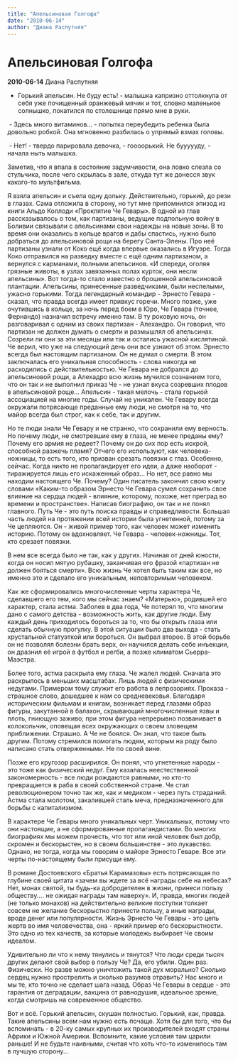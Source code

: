 ```yaml
---
title: "Апельсиновая Голгофа"
date: "2010-06-14"
author: "Диана Распутняя"
---
```


# Апельсиновая Голгофа

**2010-06-14** Диана Распутняя

- Горький апельсин. Не буду есть! - малышка капризно оттолкнула от себя уже почищенный оранжевый мячик и тот, словно маленькое солнышко, покатился по столешнице прямо мне в руки.

 - Здесь много витаминов... - попытка переубедить ребенка была довольно робкой. Она мгновенно разбилась о упрямый взмах головы.

 - Нет! - твердо парировала девочка, - гоооорький. Не буууууду, - начала ныть малышка.

Заметив, что я впала в состояние задумчивости, она ловко слезла со стульчика, после чего скрылась в зале, откуда тут же донесся звук какого-то мультфильма.

Я взяла апельсин и съела одну дольку. Действительно, горький, до рези в глазах. Сама отложила в сторону, но тут мне припомнился эпизод из книги Альдо Коллоди «Проклятие Че Гевары». В одной из глав рассказывалось о том, как партизаны, ведущие подпольную войну в Боливии связывали с апельсинами свои надежды на новые зоны. В то время они оказались в кольце врагов и дабы спастись, нужно было добраться до апельсиновой рощи на берегу Санта-Элены. Про неё партизаны узнали от Коко ещё когда впервые оказались в Игуэре. Тогда Коко отправился на разведку вместе с ещё одним партизаном, а вернулся с карманами, полными апельсинов. «И спереди, оголяя грязные животы, в узлах завязанных полах курток, они несли апельсины». Вот тогда-то стало известно о брошенной апельсиновой плантации. Апельсины, принесенные разведчиками, были неспелыми, ужасно горькими. Тогда легендарный командир - Эрнесто Гевара - сказал, что правда всегда имеет привкус горечи. Много позже, уже очутившись в кольце, за ночь перед боем в Юро, Че Гевара (точнее, Фернандо) назначил встречу именно там. В ту роковую ночь, он разговаривал с одним из своих партизан - Алехандро. Он говорил, что партизан не должен думать о смерти и размышлял об апельсинах. Созрели ли они за эти месяцы или так и остались ужасной кислятиной. Че верил, что уже на следующий день они все узнают об этом. Эрнесто всегда был настоящим партизаном. Он не думал о смерти. В этом заключалась его уникальная способность - слова никогда не расходились с действительностью. Че Гевара не добрался до апельсиновой рощи, а Алехадро всю жизнь мучился сознанием того, что он так и не выполнил приказ Че - не узнал вкуса созревших плодов в апельсиновой роще... Апельсин - такая мелочь - стала горькой ассоциацией на многие годы. Случай не уникален. Че Гевару всегда окружали потрясающе преданные ему люди, не смотря на то, что майор всегда был строг, как к себе, так и другим.

Но те люди знали Че Гевару и не странно, что сохранили ему верность. Но почему люди, не смотревшие ему в глаза, не менее преданы ему? Почему его армия не редеет? Почему он до сих пор есть искрой, способной разжечь пламя? Отчего его используют, как человека-ножницы, то есть того, кто призван срезать повязки с глаз. Особенно, сейчас. Когда никто не пропагандирует его идеи, а даже наоборот - тиражируется лишь его искаженный образ... Но нет, все равно мы находим настоящего Че. Почему? Один писатель закончил свою книгу словами «Каким-то образом Эрнесто Че Гевара сумел сохранить свое влияние на сердца людей - влияние, которому, похоже, нет преград во времени и пространстве». Написав биографию, он так и не понял главного. Путь Че - это путь поиска правды и справедливости. Большая часть людей на протяжении всей истории была угнетенной, потому за Че цепляются. Он - живой пример того, как человек может изменить историю. Потому он вдохновляет. Че Гевара - человек-ножницы. Тот, кто срезает повязки.

В нем все всегда было не так, как у других. Начиная от дней юности, когда он носил мятую рубашку, заканчивая его фразой «партизан не должен бояться смерти». Всю жизнь Че хотел быть таким как все, но именно это и сделало его уникальным, неповторимым человеком.

Как же сформировались многочисленные черты характера Че, сделавшего его тем, кого мы сейчас знаем? «Матерью», родившей его характер, стала астма. Заболев в два года, Че потерял то, что многим дано с самого детства - возможность жить, как другие люди. Ему каждый день приходилось бороться за то, что бы открыть глаза или сделать обычную прогулку. В этой ситуации было два выхода - стать хрустальной статуэткой или бороться. Он выбрал второе. В этой борьбе он не позволял болезни брать верх, он научился делать себе инъекции, он дразнил её игрой в футбол и регби, а позже климатом Сьерра-Маэстра.

Более того, астма раскрыла ему глаза. Че жалел людей. Сначала это раскрылось в меньших масштабах. Лишь людей с физическими недугами. Примером тому служит его работа в лепрозориях. Проказа - страшное слово, дошедшее к нам со средневековья. Благодаря историческим фильмам и книгам, возникает перед глазами образ фигуры, закутанной в балахон, скрывающий многочисленные язвы и плоть, гниющую заживо; при этом фигура непрерывно позванивает в колокольчик, оповещая всех окружающих о своем зловещем приближении. Страшно. А Че не боялся. Он знал, что такое быть другим. Потому стремился помогать людям, которым на роду было написано стать отверженными. Не по своей вине.

Позже его кругозор расширился. Он понял, что угнетенные народы - это тоже как физический недуг. Ему казалась неестественной закономерность - все люди рождаются равными, но кто-то превращается в раба в своей собственной стране. Че стал революционером точно так же, как и медиком - через путь страданий. Астма стала молотом, закалившей сталь меча, предназначенного для борьбы с капитализмом.

В характере Че Гевары много уникальных черт. Уникальных, потому что они настоящие, а не сформированные пропагандистами. Во многих биографиях мы можем прочесть, что тот или иной человек был добр, скромен и бескорыстен, но в своем большинстве - это лукавство. Однако, не тогда, когда мы говорим о майоре Эрнесто Геваре. Все эти черты по-настоящему были присущи ему.

В романе Достоевского «Братья Карамазовы» есть потрясающая по глубине своей цитата «зачем вы ждете за всё награды себе на небесах? Нет, монах святой, ты будь-ка добродетелен в жизни, принеси пользу обществу.... не ожидая награды там наверху». И, правда, многих людей (не только монахов) на действительно великие поступки толкает совсем не желание бескорыстно принести пользу, а иные награды, вроде денег или популярности. Жизнь Эрнесто Че Гевары - это цепь жертв во имя человечества, она - яркий пример его бескорыстности. Это одно из тех качеств, за которые молодежь выбирает Че своим идеалом.

Удивительно ли что к нему тянулись и тянутся? Что люди среди тысяч других делают свой выбор в пользу Че? Да, его убили. Один раз. Физически. Но разве можно уничтожить такой дух морально? Сколько сердец нужно прострелить и сколько разумов отравить? Нас много и мы те, кто точно не сделает шага назад. Образ Че Гевары в сердце - это гарантия от деградации, вакцина от равнодушия, идеальное зрение, когда смотришь на современное общество.

Вот и всё. Горький апельсин, скушан полностью. Горький, как, правда. Такие апельсины всем нам нужно есть почаще. Хотя бы для того, что бы вспоминать - в 20-ку самых крупных их производителей входят страны Африки и Южной Америки. Вспомните, какие условия там царили раньше! И не будьте наивными, считая что хоть что-то изменилось там в лучшую сторону...